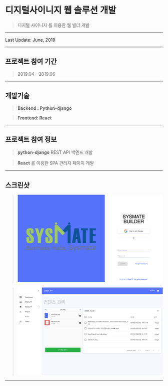 # 디지털사이니지 웹 솔루션 개발

> 디지털 사이니지 를 이용한 웹 빌더 개발

---

Last Update: June, 2019

---

## 프로젝트 참여 기간

> 2019.04 - 2019.06

---

## **개발기술**

> **Backend : Python-django**

> **Frontend: React**

---

## 프로젝트 참여 정보

> **python-django** REST API 백엔드 개발

> **React** 를 이용한 SPA 관리자 페이지 개발

---

## 스크린샷

> ![](/static/project/sysmate/sysbuilder.png)

> ![](/static/project/sysmate/sysbuilder1.png)

---
